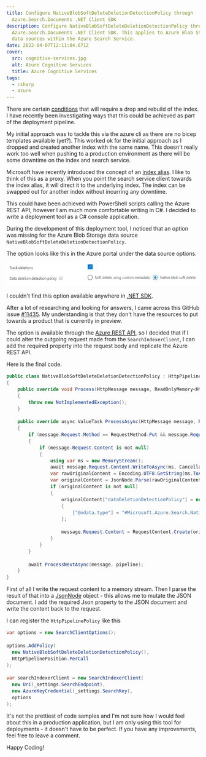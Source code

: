 ```yaml
---
title: Configure NativeBlobSoftDeleteDeletionDetectionPolicy through
  Azure.Search.Documents .NET Client SDK
description: Configure NativeBlobSoftDeleteDeletionDetectionPolicy through
  Azure.Search.Documents .NET Client SDK. This applies to Azure Blob Storage
  data sources within the Azure Search Service.
date: 2022-04-07T12:11:04.671Z
cover:
  src: cognitive-services.jpg
  alt: Azure Cognitive Services
  title: Azure Cognitive Services
tags:
  - csharp
  - azure
---
```


There are certain [conditions](https://docs.microsoft.com/en-us/azure/search/search-howto-reindex#rebuild-conditions) that will require a drop and rebuild of the index. I have recently been investigating ways that this could be achieved as part of the deployment pipeline.

My initial approach was to tackle this via the azure cli as there are no bicep templates available (yet?). This worked ok for the initial approach as I dropped and created another index with the same name. This doesn't really work too well when pushing to a production environment as there will be some downtime on the index and search service.

Microsoft have recently introduced the concept of an [index alias](https://docs.microsoft.com/en-us/azure/search/search-how-to-alias?tabs=rest). I like to think of this as a proxy. When you point the search service client towards the index alias, it will direct it to the underlying index. The index can be swapped out for another index without incurring any downtime.

This could have been achieved with PowerShell scripts calling the Azure REST API, however I am much more comfortable writing in C#. I decided to write a deployment tool as a C# console application.

During the development of this deployment tool, I noticed that an option was missing for the Azure Blob Storage data source `NativeBlobSoftDeleteDeletionDetectionPolicy`.

The option looks like this in the Azure portal under the data source options.

![Azure Search Blob Storage Data Source Track Deletion Options](azure_search_blob_storage_data_source_track_deletion_options.jpg "Azure Search Blob Storage Data Source Track Deletion Options")

I couldn't find this option available anywhere in [.NET SDK](https://github.com/Azure/azure-sdk-for-net).

After a lot of researching and looking for answers, I came across this GitHub issue [\#11435](https://github.com/Azure/azure-sdk-for-net/issues/11435). My understanding is that they don't have the resources to put towards a product that is currently in preview.

The option is available through the [Azure REST API](https://docs.microsoft.com/en-us/azure/search/search-howto-index-changed-deleted-blobs#how-to-configure-deletion-detection-using-native-soft-delete), so I decided that if I could alter the outgoing request made from the `SearchIndexerClient`, I can add the required property into the request body and replicate the Azure REST API.

Here is the final code.

```csharp
public class NativeBlobSoftDeleteDeletionDetectionPolicy : HttpPipelinePolicy
{
    public override void Process(HttpMessage message, ReadOnlyMemory<HttpPipelinePolicy> pipeline)
    {
        throw new NotImplementedException();
    }

    public override async ValueTask ProcessAsync(HttpMessage message, ReadOnlyMemory<HttpPipelinePolicy> pipeline)
    {
        if (message.Request.Method == RequestMethod.Put && message.Request.Uri.Path.Contains("datasources"))
        {
            if (message.Request.Content is not null)
            {
                using var ms = new MemoryStream();
                await message.Request.Content.WriteToAsync(ms, CancellationToken.None);
                var rawOriginalContent = Encoding.UTF8.GetString(ms.ToArray());
                var originalContent = JsonNode.Parse(rawOriginalContent);
                if (originalContent is not null)
                {
                    originalContent["dataDeletionDetectionPolicy"] = new JsonObject
                    {
                        ["@odata.type"] = "#Microsoft.Azure.Search.NativeBlobSoftDeleteDeletionDetectionPolicy"
                    };

                    message.Request.Content = RequestContent.Create(originalContent.ToJsonString());
                }
            }
        }

        await ProcessNextAsync(message, pipeline);
    }
}
```

First of all I write the request content to a memory stream. Then I parse the result of that into a [JsonNode](https://docs.microsoft.com/en-us/dotnet/api/system.text.json.nodes.jsonnode?view=net-6.0) object - this allows me to mutate the JSON document. I add the required Json property to the JSON document and write the content back to the request.

I can register the `HttpPipelinePolicy` like this

```csharp
var options = new SearchClientOptions();

options.AddPolicy(
  new NativeBlobSoftDeleteDeletionDetectionPolicy(),
  HttpPipelinePosition.PerCall
);

var searchIndexerClient = new SearchIndexerClient(
  new Uri(_settings.SearchEndpoint),
  new AzureKeyCredential(_settings.SearchKey),
  options
);
```

It's not the prettiest of code samples and I'm not sure how I would feel about this in a production application, but I am only using this tool for deployments - it doesn't have to be perfect.
If you have any improvements, feel free to leave a comment.

Happy Coding!
